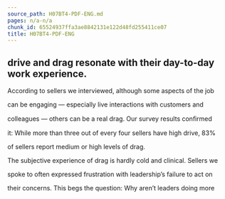 ```yaml
---
source_path: H07BT4-PDF-ENG.md
pages: n/a-n/a
chunk_id: 65524937ffa3ae8842131e122d48fd255411ce07
title: H07BT4-PDF-ENG
---
```

## drive and drag resonate with their day-to-day work experience.

According to sellers we interviewed, although some aspects of the job

can be engaging — especially live interactions with customers and

colleagues — others can be a real drag. Our survey results conﬁrmed

it: While more than three out of every four sellers have high drive, 83%

of sellers report medium or high levels of drag.

The subjective experience of drag is hardly cold and clinical. Sellers we

spoke to often expressed frustration with leadership’s failure to act on

their concerns. This begs the question: Why aren’t leaders doing more
